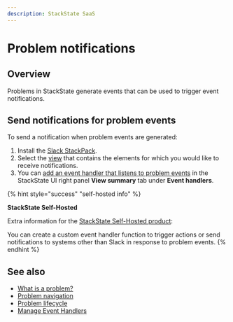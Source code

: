 ```yaml
---
description: StackState SaaS
---
```


# Problem notifications

## Overview

Problems in StackState generate events that can be used to trigger event notifications.

## Send notifications for problem events

To send a notification when problem events are generated:

1. Install the [Slack StackPack](/stackpacks/integrations/slack.md).
2. Select the [view](/use/stackstate-ui/views/about_views.md) that contains the elements for which you would like to receive notifications.
3. You can [add an event handler that listens to problem events](/use/events/manage-event-handlers.md) in the StackState UI right panel **View summary** tab under **Event handlers**.

{% hint style="success" "self-hosted info" %}

**StackState Self-Hosted**

Extra information for the [StackState Self-Hosted product](https://docs.stackstate.com/):


You can create a custom event handler function to trigger actions or send notifications to systems other than Slack in response to problem events.
{% endhint %}

## See also

* [What is a problem?](about-problems.md)
* [Problem navigation](problem_investigation.md)
* [Problem lifecycle](problem-lifecycle.md)
* [Manage Event Handlers](/use/events/manage-event-handlers.md)

